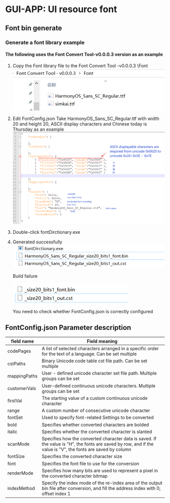 # GUI-APP: UI resource font

## Font bin generate

### Generate a font library example

#### The following uses the Font Convert Tool-v0.0.0.3 version as an example

 1. Copy the Font library file to the Font Convert Tool -v0.0.0.3 \Font
   ![Alt text](image.png)

 2. Edit FontConfig.json
    Take HarmonyOS_Sans_SC_Regular.ttf with width 20 and height 20, ASCII display characters and Chinese today is Thursday as an example
    ![Alt text](image-1.png)

 3. Double-click fontDirctionary.exe
 4. Generated successfully
   ![Alt text](image-2.png)
   
    Build failure

    ![Alt text](image-3.png)
    
    You need to check whether FontConfig.json is correctly configured

## FontConfig.json Parameter description

| field name | Field meaning|
| ----- | ---- |
| codePages | A list of selected characters arranged in a specific order for the text of a language. Can be set multiple |
| cstPaths | Binary Unicode code table cst file path. Can be set multiple |
| mappingPaths|User - defined unicode character set file path. Multiple groups can be set|
|customerVals|User-defined continuous unicode characters. Multiple groups can be set|
|firstVal|The starting value of a custom continuous unicode character|
|range|A custom number of consecutive unicode character|
|fontSet|Used to specify font-related Settings to be converted|
|bold|Specifies whether converted characters are bolded|
|italic|Specifies whether the converted character is slanted|
|scanMode|Specifies how the converted character data is saved. If the value is "H", the fonts are saved by row, and if the value is "V", the fonts are saved by column|
|fontSize|Specifies the converted character size|
|font|Specifies the font file to use for the conversion|
|renderMode|Specifies how many bits are used to represent a pixel in the converted character bitmap|
|indexMethod|Specify the index mode of the re-index area of the output bin file after conversion, and fill the address index with 0; offset index 1|




   


   
    

   































